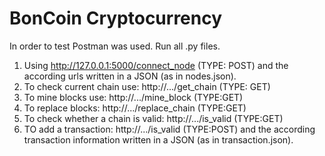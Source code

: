 # BonCoin Cryptocurrency

In order to test Postman was used. Run all .py files.
1. Using http://127.0.0.1:5000/connect_node   (TYPE: POST) and the according urls written in a JSON (as in nodes.json).
2. To check current chain use: http://.../get_chain     (TYPE: GET)
3. To mine blocks use: http://.../mine_block     (TYPE:GET)
4. To replace blocks: http://.../replace_chain     (TYPE:GET)
5. To check whether a chain is valid: http://.../is_valid    (TYPE:GET)
6. TO add a transaction: http://.../is_valid    (TYPE:POST) and the according transaction information written in a JSON (as in transaction.json).
